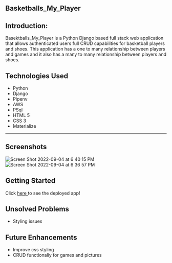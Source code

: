 ## Basketballs_My_Player

## Introduction: 
Basektballs_My_Player is a Python Django based full stack web application that allows authenticated users full CRUD capabilities for basketball players and shoes. This application has a one to many relationship between players and games and it also has a many to many relationship between players and shoes. 
## Technologies Used 
* Python 
* Django  
* Pipenv
* AWS
* PSql  
* HTML 5
* CSS 3 
* Materialize
---
## Screenshots
![Screen Shot 2022-09-04 at 6 40 15 PM](https://user-images.githubusercontent.com/101149907/188336158-d7811048-75d3-41e2-b829-afc958ce38ec.png)
![Screen Shot 2022-09-04 at 6 36 57 PM](https://user-images.githubusercontent.com/101149907/188336064-ad2cde43-c77e-4e80-9a01-acad9d98c92b.png)


## Getting Started 

Click <a href ="https://bball-project.herokuapp.com/" target="_blank"/> here </a> to see the deployed app!

## Unsolved Problems
* Styling issues


## Future Enhancements
- Improve css styling
- CRUD functionaliy for games and pictures

